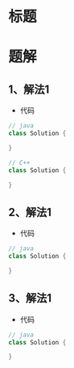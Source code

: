 # 标题


# 题解
## 1、解法1

- 代码
```java
// java
class Solution {

}
```

```cpp
// C++
class Solution {

}
```
## 2、解法1

- 代码
```java
// java
class Solution {

}
```
## 3、解法1

- 代码
```java
// java
class Solution {

}
```